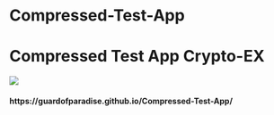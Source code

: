 # Compressed-Test-App
<h1>Compressed Test App Crypto-EX</h1>
<img src="https://oracletimes.com/wp-content/uploads/2018/05/Bitcoin-btc.jpg">
<h4>https://guardofparadise.github.io/Compressed-Test-App/</h4>
